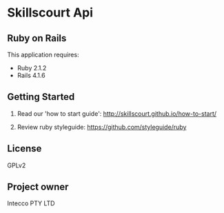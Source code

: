 Skillscourt Api
================

Ruby on Rails
-------------

This application requires:

- Ruby 2.1.2
- Rails 4.1.6


Getting Started
---------------

1. Read our 'how to start guide':
http://skillscourt.github.io/how-to-start/

2. Review ruby styleguide:
https://github.com/styleguide/ruby


License
-------
GPLv2


Project owner
-------
Intecco PTY LTD
